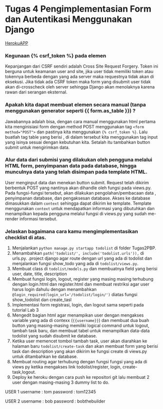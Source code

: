 # Tugas 4 Pengimplementasian Form dan Autentikasi Menggunakan Django

[HerokuAPP](https://django-tugaspbp2raspati.herokuapp.com/todolist/)

### Kegunaan {% csrf_token %} pada elemen <form>

Kepanjangan dari CSRF sendiri adalah Cross Site Request Forgery. Token ini berguna untuk keamanan user and site, jika user tidak memiliki token atau tokennya berbeda dengan yang ada server maka requestnya tidak akan di eksekusi. Jika tidak ada CSRF token maka form yang disubmit user tidak akan di-crosscheck oleh server sehingga Django akan menolaknya karena rawan dari serangan eksternal.

### Apakah kita dapat membuat elemen <form> secara manual (tanpa menggunakan generator seperti {{ form.as_table }}) ?

Jawabannya adalah bisa, dengan cara manual menggunakan html pertama kita menginisiasi form dengan method POST menggunakan tag `<form method="POST">` dan pastinya kita menggunakan `{% csrf_token %}`. Lalu buatlah tag table yang berisi <tr>, di dalam <tr> tersebut kita menggunakan tag input yang isinya sesuai dengan kebutuhan kita. Setalah itu tambahkan button submit untuk mengirimkan data.

### Alur data dari submisi yang dilakukan oleh pengguna melalui HTML form, penyimpanan data pada database, hingga munculnya data yang telah disimpan pada template HTML.

User menginput data dan menekan button submit. Request telah dikirim berbentuk POST yang nantinya akan dihandle oleh fungsi pada views.py. Pada fungsi-fungsi tersebut, akan dilakukan pengolahan/pembacaan data , penyimpanan database, dan pengaksesan database. 
Akses ke database  dimasukkan dalam `context` sehingga dapat dikirim ke template. Template menggunakan `context` untuk mendapatkan informasi yang dibutuhkan dan menampilkan kepada pengguna melalui fungsi di views.py yang sudah me-render informasi tersebut.

### Jelaskan bagaimana cara kamu mengimplementasikan checklist di atas.

1. Menjalankan `python manage.py startapp todolist` di folder Tugas2PBP.
2. Menambahkan `path('todolist/', include('todolist.urls')),` di urls.py. .project django agar route dengan url yang ada di todolist dan menjalankan fungsi show_todo yang ada di `todolist/views.py`.
3. Membuat class di `todolist/models.py` dan membuatnya field yang berisi user, date, title, description
4. Membuat fungsi login, logout, register yang masing masing terhubung dengan login.html dan register.html dan membuat restriksi agar user harus login dahulu dengan menambahkan `@login_required(login_url='/todolist/login/')` diatas fungsi show_todolist dan create_tasl
5. Implementasi form registrasi, login, dan logout sama seperti pada tutorial Lab 3
6. Mengedit bagian html agar menampikan user dengan mengakses variable yang ada di contexx (`{{username}}`) dan membuat dua buah button yang masing-masing memiliki logical command untuk logout, tambah task baru, dan membuat tabel untuk menampilkan data-data todolist yang sudah disubmit ke database.
7. Ketika user memencet tombol tambah task, user akan diarahkan ke halaman baru `todolist/create-task` dan akan membuat form yang berisi task dan description yang akan dikirim ke fungsi create di views.py untuk ditambahkan ke database.
8. Membuat routing agar terhubung dengan fungsi fungsi yang ada di views py ketika mengakses link todolist/register, login, create-task,logout.
9. Deploy ke heroku dengan cara push ke repositori git lalu membuat 2 user dengan masing-masing 3 dummy list to do.

USER 1
username : tom
password : tom12345

USER 2
username : bob
password : bobthebuilder
